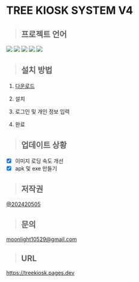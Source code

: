 # TREE KIOSK SYSTEM V4

> ## 프로젝트 언어

<img src="https://img.shields.io/badge/html5-E34F26?style=for-the-badge&logo=html5&logoColor=white">
<img src="https://img.shields.io/badge/javascript-F7DF1E?style=for-the-badge&logo=javascript&logoColor=white">
<img src="https://img.shields.io/badge/css-1572B6?style=for-the-badge&logo=css&logoColor=white">
<img src="https://img.shields.io/badge/Githubactions-2088FF?style=for-the-badge&logo=githubactions&logoColor=white">
<img src="https://img.shields.io/badge/kotlin-7F52FF?style=for-the-badge&logo=kotlin&logoColor=white">

> ## 설치 방법

1. [다운로드](https://github.com/treeentertainment/KIOSK-ANDROID/releases/latest)

2. 설치

3. 로그인 및 개인 정보 입력

4. 완료

> ## 업데이트 상황

 - [x] 이미지 로딩 속도 개선
 - [X] apk 및 exe 만들기

> ## 저작권

[@202420505](https://github.com/202420505)

> ## 문의

[moonlight10529@gmail.com](mailto:moonlight10529@gmail.com)

> ## URL

https://treekiosk.pages.dev
